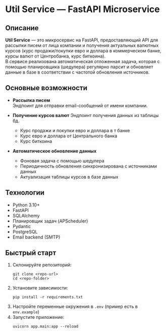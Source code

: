 # Util Service — FastAPI Microservice

## Описание

**Util Service** — это микросервис на FastAPI, предоставляющий API для рассылки писем от лица компании и получения актуальных валютных курсов (курс продажи/покупки евро и доллара в коммерческом банке, курсы валют от Центробанка, курс биткоина).  
В сервисе реализована автоматическая отложенная задача, которая с помощью планировщика (шедулера) регулярно парсит и обновляет данные в базе в соответствии с частотой обновления источников.

## Основные возможности

- **Рассылка писем**  
  Эндпоинт для отправки email-сообщений от имени компании.

- **Получение курсов валют**
  Эндпоинт получения данных из таблицы бд.
  - Курс продажи и покупки евро и доллара в т банке
  - Курс евро и доллара от Центрального банка
  - Курс биткоина

- **Автоматическое обновление данных**
  - Фоновая задача с помощью шедулера
  - Периодичность обновления синхронизирована с источниками данных
  - Актуализация таблицы курсов в базе данных

## Технологии

- Python 3.10+
- FastAPI
- SQLAlchemy
- Планировщик задач (APScheduler)
- Pydantic
- PostgreSQL
- Email backend (SMTP)

## Быстрый старт

1. Склонируйте репозиторий:
    ```
    git clone <repo-url>
    cd <repo-folder>
    ```
2. Установите зависимости:
    ```
    pip install -r requirements.txt
    ```
3. Настройте переменные окружения в `.env` (пример есть в `env.example`)
4. Запустите приложение:
    ```
    uvicorn app.main:app --reload
    ```

